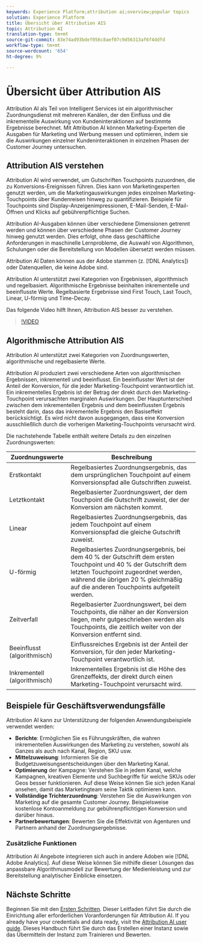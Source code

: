```yaml
---
keywords: Experience Platform;attribution ai;overview;popular topics
solution: Experience Platform
title: Übersicht über Attribution AIS
topic: Attribution AI
translation-type: tm+mt
source-git-commit: 83e74ad93bdef056c8aef07c9d56313af6f4ddfd
workflow-type: tm+mt
source-wordcount: '654'
ht-degree: 9%

---
```



# Übersicht über Attribution AIS

Attribution AI als Teil von Intelligent Services ist ein algorithmischer Zuordnungsdienst mit mehreren Kanälen, der den Einfluss und die inkrementelle Auswirkung von Kundeninteraktionen auf bestimmte Ergebnisse berechnet. Mit Attribution AI können Marketing-Experten die Ausgaben für Marketing und Werbung messen und optimieren, indem sie die Auswirkungen einzelner Kundeninteraktionen in einzelnen Phasen der Customer Journey untersuchen.

## Attribution AIS verstehen

Attribution AI wird verwendet, um Gutschriften Touchpoints zuzuordnen, die zu Konversions-Ereignissen führen. Dies kann von Marketingexperten genutzt werden, um die Marketingauswirkungen jedes einzelnen Marketing-Touchpoints über Kundenreisen hinweg zu quantifizieren. Beispiele für Touchpoints sind Display-Anzeigenimpressionen, E-Mail-Senden, E-Mail-Öffnen und Klicks auf gebührenpflichtige Suchen.

Attribution AI-Ausgaben können über verschiedene Dimensionen getrennt werden und können über verschiedene Phasen der Customer Journey hinweg genutzt werden. Dies erfolgt, ohne dass geschäftliche Anforderungen in maschinelle Lernprobleme, die Auswahl von Algorithmen, Schulungen oder die Bereitstellung von Modellen übersetzt werden müssen.

Attribution AI Daten können aus der Adobe stammen (z. [!DNL Analytics]) oder Datenquellen, die keine Adobe sind.

Attribution AI unterstützt zwei Kategorien von Ergebnissen, algorithmisch und regelbasiert. Algorithmische Ergebnisse beinhalten inkrementelle und beeinflusste Werte. Regelbasierte Ergebnisse sind First Touch, Last Touch, Linear, U-förmig und Time-Decay.

Das folgende Video hilft Ihnen, Attribution AIS besser zu verstehen.

>[!VIDEO](https://video.tv.adobe.com/v/32667?learn=on&quality=12)

## Algorithmische Attribution AIS

Attribution AI unterstützt zwei Kategorien von Zuordnungswerten, algorithmische und regelbasierte Werte.

Attribution AI produziert zwei verschiedene Arten von algorithmischen Ergebnissen, inkrementell und beeinflusst. Ein beeinflusster Wert ist der Anteil der Konversion, für die jeder Marketing-Touchpoint verantwortlich ist. Ein inkrementelles Ergebnis ist der Betrag der direkt durch den Marketing-Touchpoint verursachten marginalen Auswirkungen. Der Hauptunterschied zwischen dem inkrementellen Ergebnis und dem beeinflussten Ergebnis besteht darin, dass das inkrementelle Ergebnis den Basiseffekt berücksichtigt. Es wird nicht davon ausgegangen, dass eine Konversion ausschließlich durch die vorherigen Marketing-Touchpoints verursacht wird.

Die nachstehende Tabelle enthält weitere Details zu den einzelnen Zuordnungswerten:

| Zuordnungswerte | Beschreibung |
| ----- | ----------- |
| Erstkontakt | Regelbasiertes Zuordnungsergebnis, das dem ursprünglichen Touchpoint auf einem Konversionspfad alle Gutschriften zuweist. |
| Letztkontakt | Regelbasierter Zuordnungswert, der dem Touchpoint die Gutschrift zuweist, der der Konversion am nächsten kommt. |
| Linear | Regelbasiertes Zuordnungsergebnis, das jedem Touchpoint auf einem Konversionspfad die gleiche Gutschrift zuweist. |
| U-förmig | Regelbasiertes Zuordnungsergebnis, bei dem 40 % der Gutschrift dem ersten Touchpoint und 40 % der Gutschrift dem letzten Touchpoint zugeordnet werden, während die übrigen 20 % gleichmäßig auf die anderen Touchpoints aufgeteilt werden. |
| Zeitverfall | Regelbasierter Zuordnungswert, bei dem Touchpoints, die näher an der Konversion liegen, mehr gutgeschrieben werden als Touchpoints, die zeitlich weiter von der Konversion entfernt sind. |
| Beeinflusst (algorithmisch) | Einflussreiches Ergebnis ist der Anteil der Konversion, für den jeder Marketing-Touchpoint verantwortlich ist. |
| Inkrementell (algorithmisch) | Inkrementelles Ergebnis ist die Höhe des Grenzeffekts, der direkt durch einen Marketing-Touchpoint verursacht wird. |

## Beispiele für Geschäftsverwendungsfälle

Attribution AI kann zur Unterstützung der folgenden Anwendungsbeispiele verwendet werden:

- **Berichte**: Ermöglichen Sie es Führungskräften, die wahren inkrementellen Auswirkungen des Marketing zu verstehen, sowohl als Ganzes als auch nach Kanal, Region, SKU usw.
- **Mittelzuweisung**: Informieren Sie die Budgetzuweisungsentscheidungen über den Marketing Kanal.
- **Optimierung** der Kampagne: Verstehen Sie in jedem Kanal, welche Kampagnen, kreativen Elemente und Suchbegriffe für welche SKUs oder Geos besser funktionieren. Auf diese Weise können Sie sich jeden Kanal ansehen, damit das Marketingteam seine Taktik optimieren kann.
- **Vollständige Trichterzuordnung**: Verstehen Sie die Auswirkungen von Marketing auf die gesamte Customer Journey. Beispielsweise kostenlose Kontoanmeldung zur gebührenpflichtigen Konversion und darüber hinaus.
- **Partnerbewertungen**: Bewerten Sie die Effektivität von Agenturen und Partnern anhand der Zuordnungsergebnisse.

### Zusätzliche Funktionen

Attribution AI Angebote integrieren sich auch in andere Adoben wie [!DNL Adobe Analytics]. Auf diese Weise können Sie mithilfe dieser Lösungen das anpassbare Algorithmusmodell zur Bewertung der Medienleistung und zur Bereitstellung analytischer Einblicke einsetzen.

## Nächste Schritte

Beginnen Sie mit den [Ersten Schritten](./getting-started.md). Dieser Leitfaden führt Sie durch die Einrichtung aller erforderlichen Voranforderungen für Attribution AI. If you already have your credentials and data ready, visit the [Attribution AI user guide](./user-guide.md). Dieses Handbuch führt Sie durch das Erstellen einer Instanz sowie das Übermitteln der Instanz zum Trainieren und Bewerten.